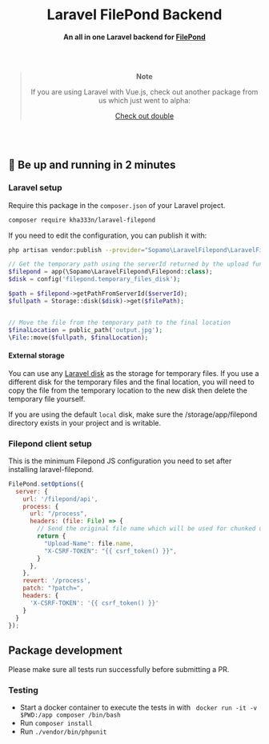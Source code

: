 

<h1 align="center">
  Laravel FilePond Backend
</h1>

<p align="center">
  <strong>An all in one Laravel backend for <a href="https://pqina.nl/filepond/" target="_blank">FilePond</a></strong><br>
</p>
<br /><br />
<div align="center">

>**Note**
>
>If you are using Laravel with Vue.js, check out another package from us which just went to alpha:
>
>[Check out double](https://github.com/Sopamo/double-vue)

</div>
<br /><br />

## :rocket: Be up and running in 2 minutes

### Laravel setup

Require this package in the `composer.json` of your Laravel project.

```bash
composer require kha333n/laravel-filepond
```

If you need to edit the configuration, you can publish it with:

```bash
php artisan vendor:publish --provider="Sopamo\LaravelFilepond\LaravelFilepondServiceProvider"
```


```php
// Get the temporary path using the serverId returned by the upload function in `FilepondController.php`
$filepond = app(\Sopamo\LaravelFilepond\Filepond::class);
$disk = config('filepond.temporary_files_disk');

$path = $filepond->getPathFromServerId($serverId);
$fullpath = Storage::disk($disk)->get($filePath);


// Move the file from the temporary path to the final location
$finalLocation = public_path('output.jpg');
\File::move($fullpath, $finalLocation);
```

#### External storage

You can use any [Laravel disk](https://laravel.com/docs/7.x/filesystem) as the storage for temporary files. If you use a different disk for the temporary files and the final location, you will need to copy the file from the temporary location to the new disk then delete the temporary file yourself.

If you are using the default `local` disk, make sure the /storage/app/filepond directory exists in your project and is writable.

### Filepond client setup

This is the minimum Filepond JS configuration you need to set after installing laravel-filepond.

```javascript
FilePond.setOptions({
  server: {
    url: '/filepond/api',
    process: {
      url: "/process",
      headers: (file: File) => {
        // Send the original file name which will be used for chunked uploads
        return {
          "Upload-Name": file.name,
          "X-CSRF-TOKEN": "{{ csrf_token() }}",
        }
      },
    },
    revert: '/process',
    patch: "?patch=",
    headers: {
      'X-CSRF-TOKEN': '{{ csrf_token() }}'
    }
  }
});
```

## Package development
Please make sure all tests run successfully before submitting a PR.
### Testing
 - Start a docker container to execute the tests in with ` docker run -it -v $PWD:/app composer /bin/bash`
 - Run `composer install`
 - Run `./vendor/bin/phpunit`
